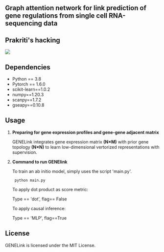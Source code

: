 ## Graph attention network for link prediction of gene regulations from single cell RNA-sequencing data

## Prakriti's hacking

![](https://github.com/zpliulab/GENELink/blob/main/Figure/Framework.jpg)

## Dependencies

- Python == 3.8 
- Pytorch == 1.6.0
- scikit-learn==1.0.2
- numpy==1.20.3
- scanpy==1.7.2
- gseapy==0.10.8

## Usage

1. __Preparing  for gene expression profiles and  gene-gene adjacent matrix__
   
   GENELink integrates gene expression matrix __(N×M)__ with prior gene topology __(N×N)__ to learn low-dimensional vertorized representations with supervision.  

2. **Command to run GENElink**
   
   To train an ab initio model, simply uses the script 'main.py'.
   
   `` python main.py``
   
   To apply dot product as score metric:
   
   Type == 'dot', flag== False
   
   To apply causal inference:
   
   Type == 'MLP', flag==True
   
   

## License

GENELink is licensed under the MIT License.

